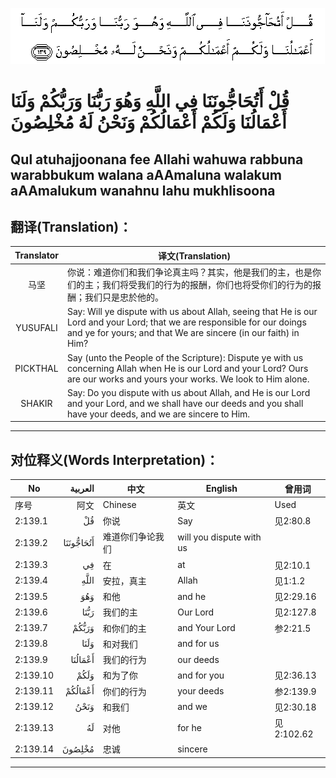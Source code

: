 ![002:139](images/002_139.gif)

#   قُلْ أَتُحَاجُّونَنَا فِي اللَّهِ وَهُوَ رَبُّنَا وَرَبُّكُمْ وَلَنَا أَعْمَالُنَا وَلَكُمْ أَعْمَالُكُمْ وَنَحْنُ لَهُ مُخْلِصُونَ 

## Qul atuhajjoonana fee Allahi wahuwa rabbuna warabbukum walana aAAmaluna walakum aAAmalukum wanahnu lahu mukhlisoona

## 翻译(Translation)：

| Translator | 译文(Translation)                                            |
|:----------:| ------------------------------------------------------------ |
| 马坚       | 你说：难道你们和我们争论真主吗？其实，他是我们的主，也是你们的主；我们将受我们的行为的报酬，你们也将受你们的行为的报酬；我们只是忠於他的。 |
| YUSUFALI   | Say: Will ye dispute with us about Allah, seeing that He is our Lord and your Lord; that we are responsible for our doings and ye for yours; and that We are sincere (in our faith) in Him? |
| PICKTHAL   | Say (unto the People of the Scripture): Dispute ye with us concerning Allah when He is our Lord and your Lord? Ours are our works and yours your works. We look to Him alone. |
| SHAKIR     | Say: Do you dispute with us about Allah, and He is our Lord and your Lord, and we shall have our deeds and you shall have your deeds, and we are sincere to Him. |

---

## 对位释义(Words Interpretation)：

| No       |   العربية | 中文             | English                  | 曾用词     |
| -------- | --------: | ---------------- | ------------------------ | ---------- |
| 序号     |      阿文 | Chinese          | 英文                     | Used       |
| 2:139.1  |        قُلْ | 你说             | Say                      | 见2:80.8   |
| 2:139.2  | أَتُحَاجُّونَنَا | 难道你们争论我们 | will you dispute with us |            |
| 2:139.3  |        فِي | 在               | at                       | 见2:10.1   |
| 2:139.4  |      اللَّهِ | 安拉，真主       | Allah                    | 见1:1.2    |
| 2:139.5  |       وَهُوَ | 和他             | and he                   | 见2:29.16  |
| 2:139.6  |      رَبُّنَا | 我们的主         | Our Lord                 | 见2:127.8  |
| 2:139.7  |     وَرَبُّكُمْ | 和你们的主       | and Your Lord            | 参2:21.5   |
| 2:139.8  |      وَلَنَا | 和对我们         | and for us               |            |
| 2:139.9  |   أَعْمَالُنَا | 我们的行为       | our deeds                |            |
| 2:139.10 |      وَلَكُمْ | 和为了你         | and for you              | 见2:36.13  |
| 2:139.11 |   أَعْمَالُكُمْ | 你们的行为       | your deeds               | 参2:139.9  |
| 2:139.12 |      وَنَحْنُ | 和我们           | and we                   | 见2:30.18  |
| 2:139.13 |        لَهُ | 对他             | for he                   | 见2:102.62 |
| 2:139.14 |    مُخْلِصُونَ | 忠诚             | sincere                  |            |

---
